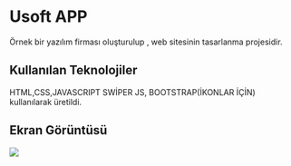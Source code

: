 <h1>Usoft APP</h1>

 Örnek bir yazılım firması oluşturulup , web sitesinin tasarlanma projesidir.

<h2>Kullanılan Teknolojiler</h2>

HTML,CSS,JAVASCRIPT SWİPER JS, BOOTSTRAP(İKONLAR İÇİN) kullanılarak üretildi. 

<h2>Ekran Görüntüsü</h2>

![](USOFT.gif)